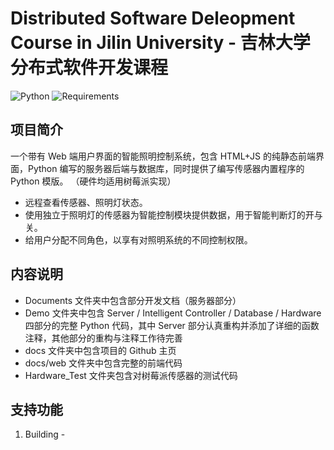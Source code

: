 # Distributed Software Deleopment Course in Jilin University - 吉林大学分布式软件开发课程

![Python](https://img.shields.io/badge/python-3.5%20%7C%203.6%20%7C%203.7-blue.svg)
![Requirements](https://img.shields.io/badge/dependencies-flask%20%7C%20json-brightgreen.svg)

## 项目简介
一个带有 Web 端用户界面的智能照明控制系统，包含 HTML+JS 的纯静态前端界面，Python 编写的服务器后端与数据库，同时提供了编写传感器内置程序的 Python 模版。 （硬件均适用树莓派实现）
* 远程查看传感器、照明灯状态。
* 使用独立于照明灯的传感器为智能控制模块提供数据，用于智能判断灯的开与关。
* 给用户分配不同角色，以享有对照明系统的不同控制权限。

## 内容说明
* Documents 文件夹中包含部分开发文档（服务器部分）
* Demo 文件夹中包含 Server / Intelligent Controller / Database / Hardware 四部分的完整 Python 代码，其中 Server 部分认真重构并添加了详细的函数注释，其他部分的重构与注释工作待完善
* docs 文件夹中包含项目的 Github 主页
* docs/web 文件夹中包含完整的前端代码
* Hardware_Test 文件夹包含对树莓派传感器的测试代码

## 支持功能
1. Building - 
